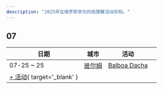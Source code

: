 ```yaml
---
description: "2025年在俄罗斯举办的摇摆舞活动存档。"
---
```


## 07

| 日期 | 城市 | 活动 | |
| --- | --- | --- | --- |
| 07-25 ~ 25 | [彼尔姆](by_city.md#perm) | [Balboa Dacha](balboa-dacha-2025.md) |  |
| [+ 活动](https://github.com/swingdance/events/issues/new?assignees=&labels=add+event&projects=&template=02-add_entity.yml&title=%5B2025%2Fru%5D%20%3CName%3E&region=ru&province=&city=&org_id=&date_starts=2025-07-&date_ends=2025-07-){ target='_blank' }
